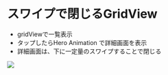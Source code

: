 # スワイプで閉じるGridView

- gridViewで一覧表示
- タップしたらHero Animation で詳細画面を表示
- 詳細画面は、下に一定量のスワイプすることで閉じる

![](images/images.gif)
